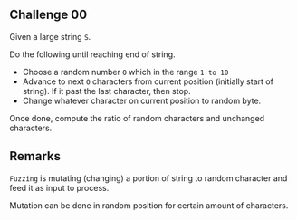 ## Challenge 00

Given a large string `S`.

Do the following until reaching end of string.

- Choose a random number `O` which in the range `1 to 10`
- Advance to next `O` characters from current position (initially start of string). If it past the last character, then stop.
- Change whatever character on current position to random byte.

Once done, compute the ratio of random characters and unchanged characters.

## Remarks

`Fuzzing` is mutating (changing) a portion of string to random character and feed it as input to process.

Mutation can be done in random position for certain amount of characters.